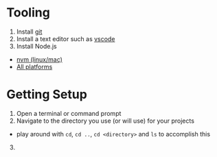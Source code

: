 # Tooling

1) Install [git](https://git-scm.com/)
2) Install a text editor such as [vscode](https://code.visualstudio.com/)
3) Install Node.js
  * [nvm (linux/mac)](https://github.com/nvm-sh/nvm#installing-and-updating)
  * [All platforms](https://nodejs.org/en/)

# Getting Setup

1) Open a terminal or command prompt
2) Navigate to the directory you use (or will use) for your projects
  * play around with `cd`, `cd ..`, `cd <directory>` and `ls` to accomplish this
3) 
